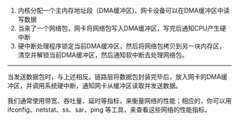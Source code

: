 



1. 内核分配一个主内存地址段（DMA缓冲区)，网卡设备可以在DMA缓冲区中读写数据
2. 当来了一个网络包，网卡将网络包写入DMA缓冲区，写完后通知CPU产生硬中断
3. 硬中断处理程序锁定当前DMA缓冲区，然后将网络包拷贝到另一块内存区，清空并解锁当前DMA缓冲区，然后通知软中断去处理网络包。
-----
当发送数据包时，与上述相反。链路层将数据包封装完毕后，放入网卡的DMA缓冲区，并调用系统硬中断，通知网卡从缓冲区读取并发送数据。

我们通常使用带宽、吞吐量、延时等指标，来衡量网络的性能；相应的，你可以用 ifconfig、netstat、ss、sar、ping 等工具，来查看这些网络的性能指标。



